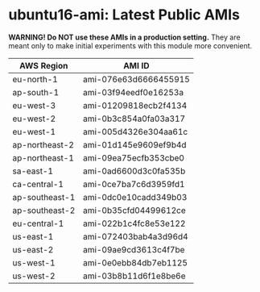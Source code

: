 # ubuntu16-ami: Latest Public AMIs

**WARNING! Do NOT use these AMIs in a production setting.** They are meant only to make
    initial experiments with this module more convenient.

| AWS Region | AMI ID |
| ---------- | ------ |
| eu-north-1 | ami-076e63d6666455915 |
| ap-south-1 | ami-03f94eedf0e16253a |
| eu-west-3 | ami-01209818ecb2f4134 |
| eu-west-2 | ami-0b3c854a0fa03a317 |
| eu-west-1 | ami-005d4326e304aa61c |
| ap-northeast-2 | ami-01d145e9609ef9b4d |
| ap-northeast-1 | ami-09ea75ecfb353cbe0 |
| sa-east-1 | ami-0ad6600d3c0fa535b |
| ca-central-1 | ami-0ce7ba7c6d3959fd1 |
| ap-southeast-1 | ami-0dc0e10cadd349b03 |
| ap-southeast-2 | ami-0b35cfd04499612ce |
| eu-central-1 | ami-022b1c4fc8e53e122 |
| us-east-1 | ami-072403bab4a3d96d4 |
| us-east-2 | ami-09ae9cd3613c4f7be |
| us-west-1 | ami-0e0ebb84db7eb1125 |
| us-west-2 | ami-03b8b11d6f1e8be6e |
